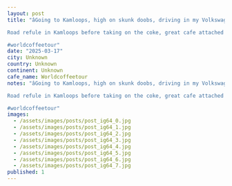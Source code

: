 ```yaml
---
layout: post
title: "âGoing to Kamloops, high on skunk doobs, driving in my Volkswagen van oh yes I amâ 

Road refule in Kamloops before taking on the coke, great cafe attached to the public library.

#worldcoffeetour"
date: "2025-03-17"
city: Unknown
country: Unknown
continent: Unknown
cafe_name: Worldcoffeetour
notes: "âGoing to Kamloops, high on skunk doobs, driving in my Volkswagen van oh yes I amâ 

Road refule in Kamloops before taking on the coke, great cafe attached to the public library.

#worldcoffeetour"
images:
  - /assets/images/posts/post_ig64_0.jpg
  - /assets/images/posts/post_ig64_1.jpg
  - /assets/images/posts/post_ig64_2.jpg
  - /assets/images/posts/post_ig64_3.jpg
  - /assets/images/posts/post_ig64_4.jpg
  - /assets/images/posts/post_ig64_5.jpg
  - /assets/images/posts/post_ig64_6.jpg
  - /assets/images/posts/post_ig64_7.jpg
published: 1
---
```

